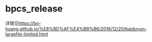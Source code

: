 # bpcs_release

详情见<https://bo-huang.github.io/%E8%BD%AF%E4%BB%B6/2016/12/20/baiduyun-largefile-limited.html>

